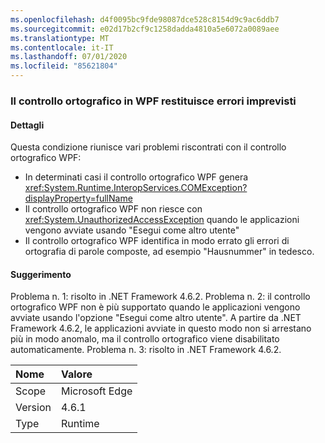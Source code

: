 ```yaml
---
ms.openlocfilehash: d4f0095bc9fde98087dce528c8154d9c9ac6ddb7
ms.sourcegitcommit: e02d17b2cf9c1258dadda4810a5e6072a0089aee
ms.translationtype: MT
ms.contentlocale: it-IT
ms.lasthandoff: 07/01/2020
ms.locfileid: "85621804"
---
```

### <a name="wpf-spell-checking-fails-in-unexpected-ways"></a>Il controllo ortografico in WPF restituisce errori imprevisti

#### <a name="details"></a>Dettagli

Questa condizione riunisce vari problemi riscontrati con il controllo ortografico WPF:<ul><li>In determinati casi il controllo ortografico WPF genera <xref:System.Runtime.InteropServices.COMException?displayProperty=fullName></li><li>Il controllo ortografico WPF non riesce con <xref:System.UnauthorizedAccessException> quando le applicazioni vengono avviate usando "Esegui come altro utente"</li><li>Il controllo ortografico WPF identifica in modo errato gli errori di ortografia di parole composte, ad esempio "Hausnummer" in tedesco.</li></ul>

#### <a name="suggestion"></a>Suggerimento

Problema n. 1: risolto in .NET Framework 4.6.2. Problema n. 2: il controllo ortografico WPF non è più supportato quando le applicazioni vengono avviate usando l'opzione "Esegui come altro utente". A partire da .NET Framework 4.6.2, le applicazioni avviate in questo modo non si arrestano più in modo anomalo, ma il controllo ortografico viene disabilitato automaticamente. Problema n. 3: risolto in .NET Framework 4.6.2.

| Nome    | Valore       |
|:--------|:------------|
| Scope   |Microsoft Edge|
|Version|4.6.1|
|Type|Runtime|
